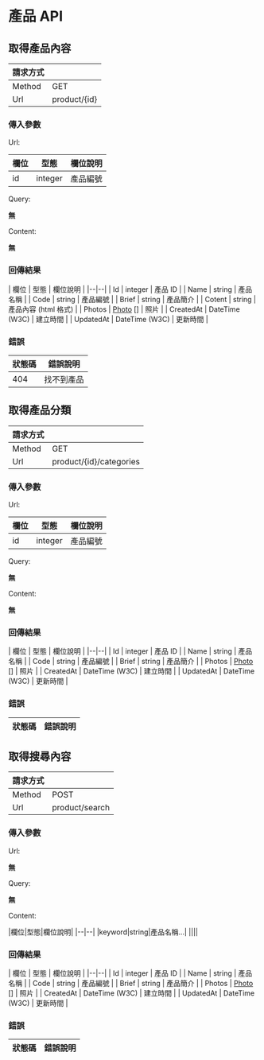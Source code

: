 # 產品 API

## 取得產品內容

|請求方式||
|--------|-----|
| Method | GET |
| Url    | product/{id} |

### 傳入參數

Url:

| 欄位  | 型態 | 欄位說明 |
|--|--| -- |
| id  | integer | 產品編號 |


Query:

**無**

Content:

**無**

### 回傳結果
| 欄位  | 型態 | 欄位說明 |
|--|--|
| Id | integer | 產品 ID |
| Name | string | 產品名稱 |
| Code | string | 產品編號 |
| Brief | string | 產品簡介 |
| Cotent | string | 產品內容 (html 格式) |
| Photos | [Photo](Photo.md) [] | 照片 |
| CreatedAt | DateTime (W3C) | 建立時間 |
| UpdatedAt | DateTime (W3C) | 更新時間 |

### 錯誤
| 狀態碼  | 錯誤說明 |
|--|--|
|404| 找不到產品 |

## 取得產品分類

|請求方式||
|--------|-----|
| Method | GET |
| Url    | product/{id}/categories |

### 傳入參數

Url:

| 欄位  | 型態 | 欄位說明 |
|--|--| -- |
| id  | integer | 產品編號 |


Query:

**無**

Content:

**無**

### 回傳結果
| 欄位  | 型態 | 欄位說明 |
|--|--|
| Id | integer | 產品 ID |
| Name | string | 產品名稱 |
| Code | string | 產品編號 |
| Brief | string | 產品簡介 |
| Photos | [Photo](Photo.md) [] | 照片 |
| CreatedAt | DateTime (W3C) | 建立時間 |
| UpdatedAt | DateTime (W3C) | 更新時間 |

### 錯誤
| 狀態碼  | 錯誤說明 |
|--|--|

## 取得搜尋內容

|請求方式||
|--------|-----|
| Method | POST |
| Url    | product/search |

### 傳入參數

Url:

**無**

Query:

**無**

Content:

|欄位|型態|欄位說明|
|--|--|
|keyword|string|產品名稱...|
||||


### 回傳結果
| 欄位  | 型態 | 欄位說明 |
|--|--|
| Id | integer | 產品 ID |
| Name | string | 產品名稱 |
| Code | string | 產品編號 |
| Brief | string | 產品簡介 |
| Photos | [Photo](Photo.md) [] | 照片 |
| CreatedAt | DateTime (W3C) | 建立時間 |
| UpdatedAt | DateTime (W3C) | 更新時間 |

### 錯誤
| 狀態碼  | 錯誤說明 |
|--|--|